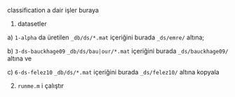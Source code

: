 classification a dair işler buraya

1. datasetler

a) `1-alpha` da üretilen `_db/ds/*.mat` içeriğini burada `_ds/emre/` altına; 

b) `3-ds-bauckhage09` `_db/ds/bau|our/*.mat` içeriğini burada `_ds/bauckhage09/` altına ve

c) `6-ds-felez10` `_db/ds/*.mat` içeriğini burada `_ds/felez10/` altına kopyala

2. `runme.m` i çalıştır
